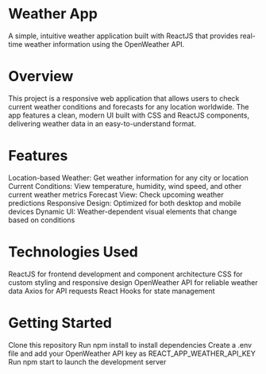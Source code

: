 # Weather App

A simple, intuitive weather application built with ReactJS that provides real-time weather information using the OpenWeather API.

# Overview
This project is a responsive web application that allows users to check current weather conditions and forecasts for any location worldwide. The app features a clean, modern UI built with CSS and ReactJS components, delivering weather data in an easy-to-understand format.
# Features

Location-based Weather: Get weather information for any city or location
Current Conditions: View temperature, humidity, wind speed, and other current weather metrics
Forecast View: Check upcoming weather predictions
Responsive Design: Optimized for both desktop and mobile devices
Dynamic UI: Weather-dependent visual elements that change based on conditions

# Technologies Used

ReactJS for frontend development and component architecture
CSS for custom styling and responsive design
OpenWeather API for reliable weather data
Axios for API requests
React Hooks for state management

# Getting Started

Clone this repository
Run npm install to install dependencies
Create a .env file and add your OpenWeather API key as REACT_APP_WEATHER_API_KEY
Run npm start to launch the development server

